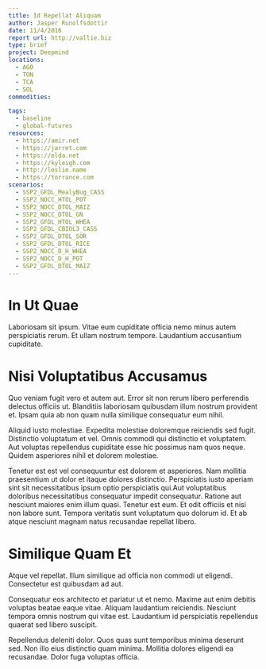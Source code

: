 ```yaml
---
title: Id Repellat Aliquam
author: Jasper Runolfsdottir
date: 11/4/2016
report url: http://vallie.biz
type: brief
project: Deepmind
locations:
  - AGO
  - TON
  - TCA
  - SOL
commodities:

tags:
  - baseline
  - global-futures
resources:
  - https://amir.net
  - https://jarret.com
  - https://elda.net
  - https://kyleigh.com
  - http://leslie.name
  - https://torrance.com
scenarios:
  - SSP2_GFDL_MealyBug_CASS
  - SSP2_NOCC_HTOL_POT
  - SSP2_NOCC_DTOL_MAIZ
  - SSP2_NOCC_DTOL_GN
  - SSP2_GFDL_HTOL_WHEA
  - SSP2_GFDL_CBIOL3_CASS
  - SSP2_GFDL_DTOL_SOR
  - SSP2_GFDL_DTOL_RICE
  - SSP2_NOCC_D_H_WHEA
  - SSP2_NOCC_D_H_POT
  - SSP2_GFDL_DTOL_MAIZ
---
```

# In Ut Quae
Laboriosam sit ipsum. Vitae eum cupiditate officia nemo minus autem perspiciatis rerum. Et ullam nostrum tempore. Laudantium accusantium cupiditate.

# Nisi Voluptatibus Accusamus
Quo veniam fugit vero et autem aut. Error sit non rerum libero perferendis delectus officiis ut. Blanditiis laboriosam quibusdam illum nostrum provident et. Ipsam quia ab non quam nulla similique consequatur eum nihil.
 Aliquid iusto molestiae. Expedita molestiae doloremque reiciendis sed fugit. Distinctio voluptatum et vel. Omnis commodi qui distinctio et voluptatem. Aut voluptas repellendus cupiditate esse hic possimus nam quos neque. Quidem asperiores nihil et dolorem molestiae.
 Tenetur est est vel consequuntur est dolorem et asperiores. Nam mollitia praesentium ut dolor et itaque dolores distinctio. Perspiciatis iusto aperiam sint sit necessitatibus ipsum optio perspiciatis qui.Aut voluptatibus doloribus necessitatibus consequatur impedit consequatur. Ratione aut nesciunt maiores enim illum quasi. Tenetur est eum. Et odit officiis et nisi non labore sunt. Tempora veritatis sunt voluptatum quo dolorum id. Et ab atque nesciunt magnam natus recusandae repellat libero.

# Similique Quam Et
Atque vel repellat. Illum similique ad officia non commodi ut eligendi. Consectetur est quibusdam ad aut.
 Consequatur eos architecto et pariatur ut et nemo. Maxime aut enim debitis voluptas beatae eaque vitae. Aliquam laudantium reiciendis. Nesciunt tempora omnis nostrum qui vitae est. Laudantium id perspiciatis repellendus quaerat sed libero suscipit.
 Repellendus deleniti dolor. Quos quas sunt temporibus minima deserunt sed. Non illo eius distinctio quam minima. Mollitia dolores eligendi ea recusandae. Dolor fuga voluptas officia.
